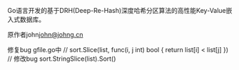 Go语言开发的基于DRH(Deep-Re-Hash)深度哈希分区算法的高性能Key-Value嵌入式数据库。

原作者john<john@johng.cn>

修复bug
gfile.go中
// sort.Slice(list, func(i, j int) bool { return list[i] < list[j] })
// 修改bug
sort.StringSlice(list).Sort()